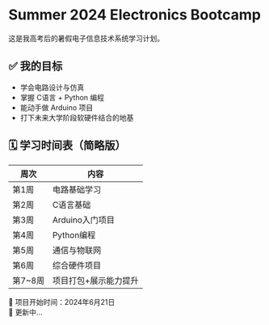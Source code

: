 # Summer 2024 Electronics Bootcamp

这是我高考后的暑假电子信息技术系统学习计划。

## ✅ 我的目标
- 学会电路设计与仿真
- 掌握 C语言 + Python 编程
- 能动手做 Arduino 项目
- 打下未来大学阶段软硬件结合的地基

## 🗓 学习时间表（简略版）
| 周次 | 内容 |
|------|------|
| 第1周 | 电路基础学习 |
| 第2周 | C语言基础 |
| 第3周 | Arduino入门项目 |
| 第4周 | Python编程 |
| 第5周 | 通信与物联网 |
| 第6周 | 综合硬件项目 |
| 第7~8周 | 项目打包+展示能力提升 |

📅 项目开始时间：2024年6月21日  
🚀 更新中...
